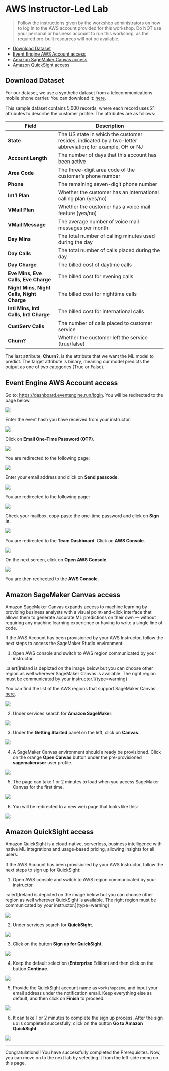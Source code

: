 # AWS Instructor-Led Lab

> Follow the instructions given by the workshop administrators on how to log in to the AWS account provided for this workshop. Do NOT use your personal or business account to run this workshop, as the required pre-built resources will not be available.

- [Download Dataset](#download-dataset)
- [Event Engine AWS Account access](#event-engine-aws-account-access)
- [Amazon SageMaker Canvas access](#amazon-sagemaker-canvas-access)
- [Amazon QuickSight access](#amazon-quicksight-access)

## Download Dataset

For our dataset, we use a synthetic dataset from a telecommunications mobile phone carrier. You can download it: [here](https://sagemaker-sample-files.s3.amazonaws.com/datasets/tabular/synthetic/churn.csv).

This sample dataset contains 5,000 records, where each record uses 21 attributes to describe the customer profile. The attributes are as follows:

| Field      | Description |
| ----------- | ----------- |
| **State**      | The US state in which the customer resides, indicated by a two-letter abbreviation; for example, OH or NJ     |
| **Account Length**  | The number of days that this account has been active        |
| **Area Code** | The three-digit area code of the customer’s phone number        |
| **Phone** | The remaining seven-digit phone number       |
| **Int’l Plan** | Whether the customer has an international calling plan (yes/no)       |
| **VMail Plan** | Whether the customer has a voice mail feature (yes/no)       |
| **VMail Message** | The average number of voice mail messages per month       |
| **Day Mins** | The total number of calling minutes used during the day       |
| **Day Calls** | The total number of calls placed during the day       |
| **Day Charge** | The billed cost of daytime calls       |
| **Eve Mins, Eve Calls, Eve Charge** | The billed cost for evening calls       |
| **Night Mins, Night Calls, Night Charge** | The billed cost for nighttime calls       |
| **Intl Mins, Intl Calls, Intl Charge** | The billed cost for international calls       |
| **CustServ Calls** | The number of calls placed to customer service       |
| **Churn?** | Whether the customer left the service (true/false)       |

The last attribute, **Churn?**, is the attribute that we want the ML model to predict. The target attribute is binary, meaning our model predicts the output as one of two categories (True or False).


## Event Engine AWS Account access

Go to: https://dashboard.eventengine.run/login. You will be redirected to the page below. 

![](/static/prerequisites/image43.png)

Enter the event hash you have received from your instructor.

![](/static/prerequisites/image44.png)

Click on **Email One-Time Password (OTP)**.

![](/static/prerequisites/image45.png)

You are redirected to the following page:

![](/static/prerequisites/image46.png)

Enter your email address and click on **Send passcode**.

![](/static/prerequisites/image47.png)

You are redirected to the following page:

![](/static/prerequisites/image48.png)

Check your mailbox, copy-paste the one-time password and click on **Sign in**.

![](/static/prerequisites/image49.png)

You are redirected to the **Team Dashboard**. Click on **AWS Console**.

![](/static/prerequisites/image50.png)

On the next screen, click on **Open AWS Console**.

![](/static/prerequisites/image51.png)

You are then redirected to the **AWS Console**.


## Amazon SageMaker Canvas access

Amazon SageMaker Canvas expands access to machine learning by providing business analysts with a visual point-and-click interface that allows them to generate accurate ML predictions on their own — without requiring any machine learning experience or having to write a single line of code.

If the AWS Account has been provisioned by your AWS Instructor, follow the next steps to access the SageMaker Studio environment:

1.  Open AWS console and switch to AWS region communicated by your instructor.

::alert[Ireland is depicted on the image below but you can choose other region as well wherever SageMaker Canvas is available. The right region must be communicated by your instructor.]{type=warning}

You can find the list of the AWS regions that support SageMaker Canvas [here](https://docs.aws.amazon.com/sagemaker/latest/dg/canvas.html).

![](/static/prerequisites/image22.png)

2.  Under services search for **Amazon SageMaker**.

![](/static/prerequisites/image23.png)

3.  Under the **Getting Started** panel on the left, click on **Canvas**.

![](/static/prerequisites/image41-v2.png)

4.	A SageMaker Canvas environment should already be provisioned. Click on the orange **Open Canvas** button under the pre-provisioned **sagemakeruser** user profile.

![](/static/prerequisites/image42-v2.png)

5.	The page can take 1 or 2 minutes to load when you access SageMaker Canvas for the first time.

![](/static/prerequisites/image30.png)

6.	You will be redirected to a new web page that looks like this:

![](/static/prerequisites/image31.png)

## Amazon QuickSight access

Amazon QuickSight is a cloud-native, serverless, business intelligence with native ML integrations and usage-based pricing, allowing insights for all users.

If the AWS Account has been provisioned by your AWS Instructor, follow the next steps to sign up for QuickSight:

1.  Open AWS console and switch to AWS region communicated by your instructor.

::alert[Ireland is depicted on the image below but you can choose other region as well wherever QuickSight is available. The right region must be communicated by your instructor.]{type=warning}

![](/static/prerequisites/image22.png)

2.  Under services search for **QuickSight**.

![](/static/prerequisites/quicksight-01.png)

3.  Click on the button **Sign up for QuickSight**.

![](/static/prerequisites/quicksight-02.png)

4.	Keep the default selection (**Enterprise** Edition) and then click on the button **Continue**.

![](/static/prerequisites/quicksight-03.png)

5.	Provide the QuickSight account name as `workshopdemo`, and input your email address under the notification email. Keep everything else as default, and then click on **Finish** to proceed.

![](/static/prerequisites/quicksight-04.png)

6.	It can take 1 or 2 minutes to complete the sign up process. After the sign up is completed succesfully, click on the button **Go to Amazon QuickSight**.

![](/static/prerequisites/quicksight-05.png)

-----

Congratulations\!\! You have successfully completed the Prerequisites. Now, you can move on to the next lab by selecting it from the left-side menu on this page.
